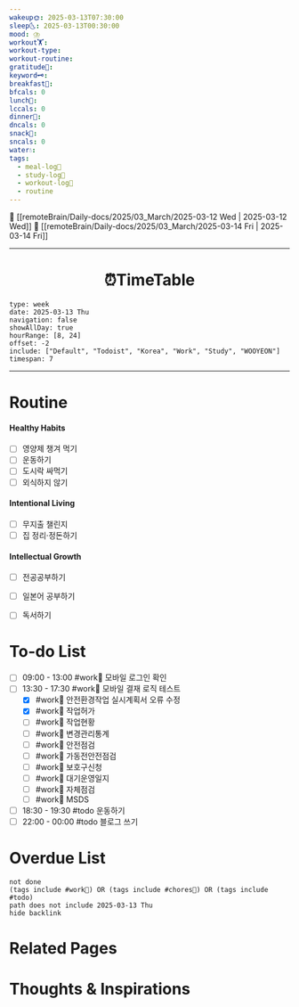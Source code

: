 ```yaml
---
wakeup🌞: 2025-03-13T07:30:00
sleep🌜: 2025-03-13T00:30:00
mood: ⛈️
workout🏋️: 
workout-type: 
workout-routine: 
gratitude🙏: 
keyword🗝️: 
breakfast🍳: 
bfcals: 0
lunch🍚: 
lccals: 0
dinner🥗: 
dncals: 0
snack🍬: 
sncals: 0
water💧: 
tags:
  - meal-log📝
  - study-log📓
  - workout-log💪
  - routine
---
```


🔺 [[remoteBrain/Daily-docs/2025/03_March/2025-03-12 Wed | 2025-03-12 Wed]]
🔻 [[remoteBrain/Daily-docs/2025/03_March/2025-03-14 Fri | 2025-03-14 Fri]]
___
<h1> <center>⏰TimeTable </center> </h1>

```gEvent
type: week
date: 2025-03-13 Thu
navigation: false
showAllDay: true
hourRange: [8, 24]
offset: -2
include: ["Default", "Todoist", "Korea", "Work", "Study", "WOOYEON"]
timespan: 7
```

--- 


# Routine 

####  Healthy Habits
- [ ] 영양제 챙겨 먹기
- [ ] 운동하기
- [ ] 도시락 싸먹기 
- [ ] 외식하지 않기 

####  Intentional Living 
- [ ] 무지출 챌린지 
- [ ] 집 정리·정돈하기

#### Intellectual Growth
- [ ] 전공공부하기
- [ ] 일본어 공부하기
- [ ] 독서하기



# To-do List

- [ ] 09:00 - 13:00 #work💼 모바일 로그인 확인
- [ ] 13:30 - 17:30 #work💼 모바일 결재 로직 테스트
	- [x] #work💼 안전환경작업 실시계획서 오류 수정
	- [x] #work💼 작업허가
	- [ ] #work💼 작업현황
	- [ ] #work💼 변경관리통계
	- [ ] #work💼 안전점검
	- [ ] #work💼 가동전안전점검
	- [ ] #work💼 보호구신청
	- [ ] #work💼 대기운영일지
	- [ ] #work💼 자체점검
	- [ ] #work💼 MSDS
- [ ] 18:30 - 19:30 #todo 운동하기
- [ ] 22:00 - 00:00 #todo 블로그 쓰기

# Overdue List
```tasks
not done
(tags include #work💼) OR (tags include #chores🧺) OR (tags include #todo)
path does not include 2025-03-13 Thu
hide backlink
```

# Related Pages



# Thoughts & Inspirations

